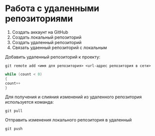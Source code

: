 # Работа с удаленными репозиториями

1. Создать аккаунт на GitHub
2. Создать локальный репозиторий
3. Создать удаленный репозиторий
4. Связать удаенный репозиторий с локальным

Добавить удаленный репозиторий к проекту:
```
git remote add <имя для репозитория> <url-адрес репозитория в сети>
```
```c#
while (count < 0)
{
count++
}
```
Для получения и слияния изменений из удаленного репозитория используется команда:
```
git pull
```
Отправить изменения локального репозитория в удаленный
```
git push
```

